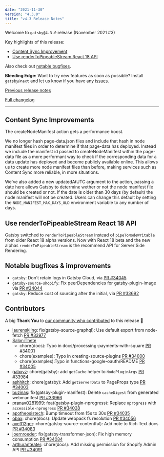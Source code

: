 ```yaml
---
date: "2021-11-30"
version: "4.3.0"
title: "v4.3 Release Notes"
---
```


Welcome to `gatsby@4.3.0` release (November 2021 #3)

Key highlights of this release:

- [Content Sync Improvement](#content-sync-improvements)
- [Use renderToPipeableStream React 18 API](#use-renderToPipeableStream-react-18-API)

Also check out [notable bugfixes](#notable-bugfixes--improvements).

**Bleeding Edge:** Want to try new features as soon as possible? Install `gatsby@next` and let us know
if you have any [issues](https://github.com/gatsbyjs/gatsby/issues).

[Previous release notes](/docs/reference/release-notes/v4.2)

[Full changelog](https://github.com/gatsbyjs/gatsby/compare/gatsby@4.3.0-next.0...gatsby@4.3.0)

---

## Content Sync Improvements

The createNodeManifest action gets a performance boost.

We no longer hash page-data.json files and include that hash in node manifest files in order to determine if that page-data has deployed. Instead we include the manifest id passed to createNodeManifest within the page-data file as a more performant way to check if the corresponding data for a data update has deployed and become publicly available online. This allows us to create more node manifest files than before, making services such as Content Sync more reliable, in more situations.

We've also added a new updatedAtUTC argument to the action, passing a date here allows Gatsby to determine wether or not the node manifest file should be created or not. If the date is older than 30 days (by default) the node manifest will not be created. Users can change this default by setting the `NODE_MANIFEST_MAX_DAYS_OLD` environment variable to any number of days.

## Use renderToPipeableStream React 18 API

Gatsby switched to `renderToPipeableStream` instead of `pipeToNodeWritable` from older React 18 alpha versions. Now with React 18 beta and the new alphas `renderToPipeableStream` is the recommend API for Server Side Rendering.

## Notable bugfixes & improvements

- `gatsby`: Don't retain logs in Gatsby Cloud, via [PR #34045](https://github.com/gatsbyjs/gatsby/pull/34045)
- `gatsby-source-shopify`: Fix peerDependencies for gatsby-plugin-image via [PR #34044](https://github.com/gatsbyjs/gatsby/pull/34044)
- `gatsby`: Reduce cost of sourcing after the initial, via [PR #33692](https://github.com/gatsbyjs/gatsby/pull/33692)

## Contributors

A big **Thank You** to [our community who contributed](https://github.com/gatsbyjs/gatsby/compare/gatsby@4.3.0-next.0...gatsby@4.32.0) to this release 💜

- [laurenskling](https://github.com/laurenskling): fix(gatsby-source-graphql): Use default export from node-fetch [PR #33977](https://github.com/gatsbyjs/gatsby/pull/33977)
- [SaloniThete](https://github.com/SaloniThete)
  - chore(docs): Typo in docs/processing-payments-with-square [PR #34001](https://github.com/gatsbyjs/gatsby/pull/34001)
  - chore(examples): Typo in creating-source-plugins [PR #34000](https://github.com/gatsbyjs/gatsby/pull/34000)
  - chore(examples):Typo in  functions-google-oauth/README [PR #34005](https://github.com/gatsbyjs/gatsby/pull/34005)
- [gabxyz](https://github.com/gabxyz): chore(gatsby): add `getCache` helper to `NodePluginArgs` [PR #33984](https://github.com/gatsbyjs/gatsby/pull/33984)
- [ashhitch](https://github.com/ashhitch): chore(gatsby): Add `getServerData` to PageProps type [PR #34003](https://github.com/gatsbyjs/gatsby/pull/34003)
- [buzinas](https://github.com/buzinas): fix(gatsby-plugin-manifest): Delete `cacheDigest` from generated webmanifest [PR #33966](https://github.com/gatsbyjs/gatsby/pull/33966)
- [pranav0281999](https://github.com/pranav0281999): feat(gatsby-plugin-nprogress): Replace `nprogress` with `accessible-nprogress` [PR #34038](https://github.com/gatsbyjs/gatsby/pull/34038)
- [apotheosistech](https://github.com/apotheosistech): Bump timeout from 15s to 30s [PR #34035](https://github.com/gatsbyjs/gatsby/pull/34035)
- [obax](https://github.com/obax): chore(docs): Update webpack fs resolution [PR #34056](https://github.com/gatsbyjs/gatsby/pull/34056)
- [axe312ger](https://github.com/axe312ger): chore(gatsby-source-contentful): Add note to Rich Text docs [PR #34083](https://github.com/gatsbyjs/gatsby/pull/34083)
- [joernroeder](https://github.com/joernroeder): fix(gatsby-transformer-json): Fix high memory consumption [PR #34084](https://github.com/gatsbyjs/gatsby/pull/34084)
- [arthuranteater](https://github.com/arthuranteater): chore(docs): Add missing permission for Shopify Admin API [PR #34091](https://github.com/gatsbyjs/gatsby/pull/34091)
